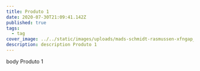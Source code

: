 ```yaml
---
title: Produto 1
date: 2020-07-30T21:09:41.142Z
published: true
tags:
  - tag
cover_image: ../../static/images/uploads/mads-schmidt-rasmussen-xfngap_dtoe-unsplash.jpg
description: description Produto 1
---
```

body Produto 1